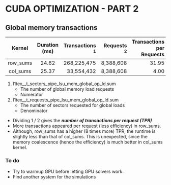 # CUDA OPTIMIZATION - PART 2
## Global memory transactions
| Kernel | Duration (ms) | Transactions <sup>1</sup> | Requests <sup>2</sup> | Transactions per Requests |
|:-----:|:-----:|-----:|-----:|-----:|
| row_sums | 24.62 | 268,225,475 | 8,388,608 | 31.95 |
| col_sums | 25.37 | 33,554,432 | 8,388,608 | 4.00 |

1. l1tex__t_sectors_pipe_lsu_mem_global_op_ld.sum
    - The number of global memory load requests
    - Numerator
2. l1tex__t_requests_pipe_lsu_mem_global_op_ld.sum
    - The number of sectors requested for global loads
    - Denominator

- Dividing 1 / 2 gives the ***number of transactions per request (TPR)***
- More transactions appeared per request (less efficiency) in row_sums. 
- Although, row_sums has a higher (8 times more) TPR, the runtime is slightly less than that of col_sums. This is unexpected, since the memory coalescence (hence the efficiency) is much better in col_sums kernel.
### To do
- Try to warmup GPU before letting GPU solvers work.
- Find another system for the simulations
